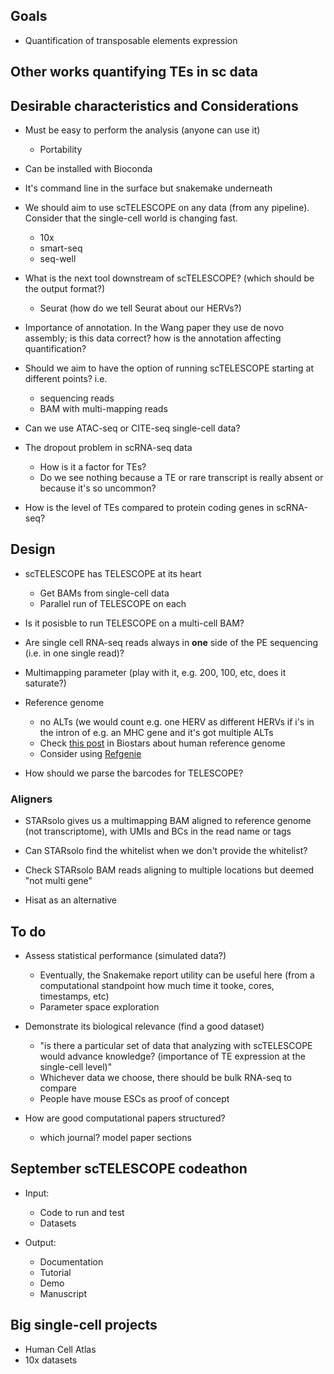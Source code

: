 
## Goals ##

- Quantification of transposable elements expression


## Other works quantifying TEs in sc data ##



## Desirable characteristics and Considerations ##

- Must be easy to perform the analysis (anyone can use it)
  - Portability
- Can be installed with Bioconda
- It's command line in the surface but snakemake underneath
- We should aim to use scTELESCOPE on any data (from any pipeline). Consider that the single-cell world is changing fast.
  - 10x
  - smart-seq
  - seq-well
- What is the next tool downstream of scTELESCOPE? (which should be the output format?)
  - Seurat (how do we tell Seurat about our HERVs?)

- Importance of annotation. In the Wang paper they use de novo assembly; is this data correct? how is the annotation affecting quantification?

- Should we aim to have the option of running scTELESCOPE starting at different points? i.e.
  - sequencing reads
  - BAM with multi-mapping reads

- Can we use ATAC-seq or CITE-seq single-cell data?

- The dropout problem in scRNA-seq data
  - How is it a factor for TEs?
  - Do we see nothing because a TE or rare transcript is really absent or because it's so uncommon?

- How is the level of TEs compared to protein coding genes in scRNA-seq?



## Design ##

- scTELESCOPE has TELESCOPE at its heart
  - Get BAMs from single-cell data
  - Parallel run of TELESCOPE on each
- Is it posisble to run TELESCOPE on a multi-cell BAM?
- Are single cell RNA-seq reads always in **one** side of the PE sequencing (i.e. in one single read)? 
- Multimapping parameter (play with it, e.g. 200, 100, etc, does it saturate?)
- Reference genome
  - no ALTs (we would count e.g. one HERV as different HERVs if i's in the intron of e.g. an MHC gene and it's got multiple ALTs
  - Check [this post](https://www.biostars.org/p/342482/) in Biostars about human reference genome 
  - Consider using [Refgenie](http://refgenie.databio.org/en/latest/)

- How should we parse the barcodes for TELESCOPE?


### Aligners ###

- STARsolo gives us a multimapping BAM aligned to reference genome (not transcriptome), with UMIs and BCs in the read name or tags
- Can STARsolo find the whitelist when we don't provide the whitelist?
- Check STARsolo BAM reads aligning to multiple locations but deemed "not multi gene"

- Hisat as an alternative


## To do ##

- Assess statistical performance (simulated data?)
  - Eventually, the Snakemake report utility can be useful here (from a computational standpoint how much time it tooke, cores, timestamps, etc)
  - Parameter space exploration
- Demonstrate its biological relevance (find a good dataset)
  - "is there a particular set of data that analyzing with scTELESCOPE would advance knowledge? (importance of TE expression at the single-cell level)"
  - Whichever data we choose, there should be bulk RNA-seq to compare
  - People have mouse ESCs as proof of concept

- How are good computational papers structured?
  - which journal? model paper sections


## September scTELESCOPE codeathon  ##

- Input:
  - Code to run and test
  - Datasets

- Output:
  - Documentation
  - Tutorial
  - Demo
  - Manuscript


## Big single-cell projects ##

- Human Cell Atlas
- 10x datasets




